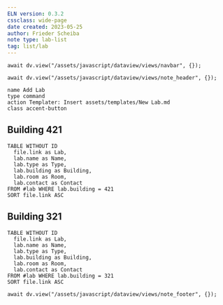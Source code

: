 ```yaml
---
ELN version: 0.3.2
cssclass: wide-page
date created: 2023-05-25
author: Frieder Scheiba
note type: lab-list
tag: list/lab
---
```


```dataviewjs
await dv.view("/assets/javascript/dataview/views/navbar", {});
```

```dataviewjs
await dv.view("/assets/javascript/dataview/views/note_header", {});
```

```button
name Add Lab
type command
action Templater: Insert assets/templates/New Lab.md
class accent-button
```

## Building 421

```dataview
TABLE WITHOUT ID
  file.link as Lab, 
  lab.name as Name,
  lab.type as Type,
  lab.building as Building,
  lab.room as Room,
  lab.contact as Contact
FROM #lab WHERE lab.building = 421
SORT file.link ASC
```

## Building 321

```dataview
TABLE WITHOUT ID
  file.link as Lab, 
  lab.name as Name,
  lab.type as Type,
  lab.building as Building,
  lab.room as Room,
  lab.contact as Contact
FROM #lab WHERE lab.building = 321
SORT file.link ASC
```


```dataviewjs
await dv.view("/assets/javascript/dataview/views/note_footer", {});
```
